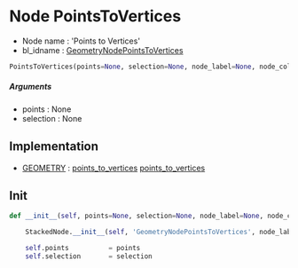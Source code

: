 # Node PointsToVertices

- Node name : 'Points to Vertices'
- bl_idname : [GeometryNodePointsToVertices](https://docs.blender.org/api/current/bpy.types.GeometryNodePointsToVertices.html)


``` python
PointsToVertices(points=None, selection=None, node_label=None, node_color=None)
```
##### Arguments

- points : None
- selection : None

## Implementation

- [GEOMETRY](/docs/GeoNodes/GEOMETRY.md) : [points_to_vertices](/docs/GeoNodes/socket_GEOMETRY.md#points_to_vertices) [points_to_vertices](/docs/GeoNodes/socket_GEOMETRY.md#points_to_vertices)

## Init

``` python
def __init__(self, points=None, selection=None, node_label=None, node_color=None):

    StackedNode.__init__(self, 'GeometryNodePointsToVertices', node_label=node_label, node_color=node_color)

    self.points          = points
    self.selection       = selection
```
